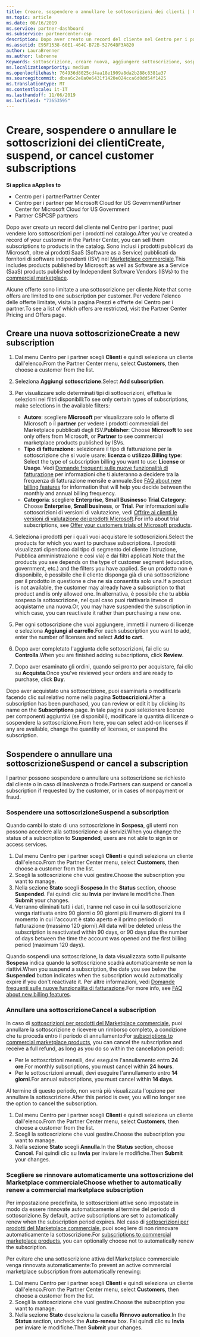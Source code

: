 ```yaml
---
title: Creare, sospendere o annullare le sottoscrizioni dei clienti | Centro per i partner
ms.topic: article
ms.date: 08/16/2019
ms.service: partner-dashboard
ms.subservice: partnercenter-csp
description: Dopo aver creato un record del cliente nel Centro per i partner, puoi vendere loro sottoscrizioni per i prodotti nel catalogo.
ms.assetid: E95F1538-60E1-464C-B72B-52764BF3A820
author: LauraBrenner
ms.author: labrenne
Keywords: sottoscrizione, creare nuova, aggiungere sottoscrizione, sospendere, annullare, sospensione
ms.localizationpriority: medium
ms.openlocfilehash: 764936d8025cd4aa18e1909a8da2b288c8381a37
ms.sourcegitcommit: dbaa6c2e8a0e6431f1420e024cca6d0dd54f1425
ms.translationtype: MT
ms.contentlocale: it-IT
ms.lasthandoff: 11/06/2019
ms.locfileid: "73653595"
---
```

# <a name="create-suspend-or-cancel-customer-subscriptions"></a><span data-ttu-id="a143b-104">Creare, sospendere o annullare le sottoscrizioni dei clienti</span><span class="sxs-lookup"><span data-stu-id="a143b-104">Create, suspend, or cancel customer subscriptions</span></span>

<span data-ttu-id="a143b-105">**Si applica a**</span><span class="sxs-lookup"><span data-stu-id="a143b-105">**Applies to**</span></span>

-  <span data-ttu-id="a143b-106">Centro per i partner</span><span class="sxs-lookup"><span data-stu-id="a143b-106">Partner Center</span></span>
-  <span data-ttu-id="a143b-107">Centro per i partner per Microsoft Cloud for US Government</span><span class="sxs-lookup"><span data-stu-id="a143b-107">Partner Center for Microsoft Cloud for US Government</span></span>
-  <span data-ttu-id="a143b-108">Partner CSP</span><span class="sxs-lookup"><span data-stu-id="a143b-108">CSP partners</span></span>

<span data-ttu-id="a143b-109">Dopo aver creato un record del cliente nel Centro per i partner, puoi vendere loro sottoscrizioni per i prodotti nel catalogo.</span><span class="sxs-lookup"><span data-stu-id="a143b-109">After you've created a record of your customer in the Partner Center, you can sell them subscriptions to products in the catalog.</span></span> <span data-ttu-id="a143b-110">Sono inclusi i prodotti pubblicati da Microsoft, oltre ai prodotti SaaS (Software as a Service) pubblicati da fornitori di software indipendenti (ISV) nel [Marketplace commerciale](https://azuremarketplace.microsoft.com/marketplace).</span><span class="sxs-lookup"><span data-stu-id="a143b-110">This includes products published by Microsoft as well as Software as a Service (SaaS) products published by Independent Software Vendors (ISVs) to the [commercial marketplace](https://azuremarketplace.microsoft.com/marketplace).</span></span> 

<span data-ttu-id="a143b-111">Alcune offerte sono limitate a una sottoscrizione per cliente.</span><span class="sxs-lookup"><span data-stu-id="a143b-111">Note that some offers are limited to one subscription per customer.</span></span> <span data-ttu-id="a143b-112">Per vedere l'elenco delle offerte limitate, visita la pagina Prezzi e offerte del Centro per i partner.</span><span class="sxs-lookup"><span data-stu-id="a143b-112">To see a list of which offers are restricted, visit the Partner Center Pricing and Offers page.</span></span> 


## <a name="create-a-new-subscription"></a><span data-ttu-id="a143b-113">Creare una nuova sottoscrizione</span><span class="sxs-lookup"><span data-stu-id="a143b-113">Create a new subscription</span></span>

1. <span data-ttu-id="a143b-114">Dal menu Centro per i partner scegli **Clienti** e quindi seleziona un cliente dall'elenco.</span><span class="sxs-lookup"><span data-stu-id="a143b-114">From the Partner Center menu, select **Customers**, then choose a customer from the list.</span></span>

2. <span data-ttu-id="a143b-115">Seleziona **Aggiungi sottoscrizione**.</span><span class="sxs-lookup"><span data-stu-id="a143b-115">Select **Add subscription**.</span></span>

3. <span data-ttu-id="a143b-116">Per visualizzare solo determinati tipi di sottoscrizioni, effettua le selezioni nei filtri disponibili:</span><span class="sxs-lookup"><span data-stu-id="a143b-116">To see only certain types of subscriptions, make selections in the available filters:</span></span>
   - <span data-ttu-id="a143b-117">**Autore**: scegliere **Microsoft** per visualizzare solo le offerte di Microsoft o il **partner** per vedere i prodotti commerciali del Marketplace pubblicati dagli ISV.</span><span class="sxs-lookup"><span data-stu-id="a143b-117">**Publisher**: Choose **Microsoft** to see only offers from Microsoft, or **Partner** to see commercial marketplace products published by ISVs.</span></span>
   - <span data-ttu-id="a143b-118">**Tipo di fatturazione**: selezionare il tipo di fatturazione per la sottoscrizione che si vuole usare: **licenza** o **utilizzo**.</span><span class="sxs-lookup"><span data-stu-id="a143b-118">**Billing type**: Select the type of subscription billing you want to use: **License** or **Usage**.</span></span> <span data-ttu-id="a143b-119">Vedi [Domande frequenti sulle nuove funzionalità di fatturazione](faq-about-new-billing-features.md) per informazioni che ti aiuteranno a decidere tra la frequenza di fatturazione mensile e annuale.</span><span class="sxs-lookup"><span data-stu-id="a143b-119">See [FAQ about new billing features](faq-about-new-billing-features.md) for information that will help you decide between the monthly and annual billing frequency.</span></span>
   - <span data-ttu-id="a143b-120">**Categoria**: scegliere **Enterprise**, **Small Business**o **Trial**.</span><span class="sxs-lookup"><span data-stu-id="a143b-120">**Category**: Choose **Enterprise**, **Small business**, or **Trial**.</span></span> <span data-ttu-id="a143b-121">Per informazioni sulle sottoscrizioni di versioni di valutazione, vedi [Offrire ai clienti le versioni di valutazione dei prodotti Microsoft](offer-your-customers-trials-of-microsoft-products.md).</span><span class="sxs-lookup"><span data-stu-id="a143b-121">For info about trial subscriptions, see [Offer your customers trials of Microsoft products](offer-your-customers-trials-of-microsoft-products.md).</span></span>

4. <span data-ttu-id="a143b-122">Seleziona i prodotti per i quali vuoi acquistare le sottoscrizioni.</span><span class="sxs-lookup"><span data-stu-id="a143b-122">Select the products for which you want to purchase subscriptions.</span></span> <span data-ttu-id="a143b-123">I prodotti visualizzati dipendono dal tipo di segmento del cliente (Istruzione, Pubblica amministrazione e così via) e dai filtri applicati.</span><span class="sxs-lookup"><span data-stu-id="a143b-123">Note that the products you see depends on the type of customer segment (education, government, etc.) and the filters you have applied.</span></span> <span data-ttu-id="a143b-124">Se un prodotto non è disponibile, è possibile che il cliente disponga già di una sottoscrizione per il prodotto in questione e che ne sia consentita solo una.</span><span class="sxs-lookup"><span data-stu-id="a143b-124">If a product is not available, the customer may already have a subscription to that product and is only allowed one.</span></span> <span data-ttu-id="a143b-125">In alternativa, è possibile che tu abbia sospeso la sottoscrizione, nel qual caso puoi riattivarla invece di acquistarne una nuova.</span><span class="sxs-lookup"><span data-stu-id="a143b-125">Or, you may have suspended the subscription in which case, you can reactivate it rather than purchasing a new one.</span></span>

5. <span data-ttu-id="a143b-126">Per ogni sottoscrizione che vuoi aggiungere, immetti il numero di licenze e seleziona **Aggiungi al carrello**.</span><span class="sxs-lookup"><span data-stu-id="a143b-126">For each subscription you want to add, enter the number of licenses and select **Add to cart**.</span></span>

6. <span data-ttu-id="a143b-127">Dopo aver completato l'aggiunta delle sottoscrizioni, fai clic su **Controlla**.</span><span class="sxs-lookup"><span data-stu-id="a143b-127">When you are finished adding subscriptions, click **Review**.</span></span>

7. <span data-ttu-id="a143b-128">Dopo aver esaminato gli ordini, quando sei pronto per acquistare, fai clic su **Acquista**.</span><span class="sxs-lookup"><span data-stu-id="a143b-128">Once you've reviewed your orders and are ready to purchase, click **Buy**.</span></span>

<span data-ttu-id="a143b-129">Dopo aver acquistato una sottoscrizione, puoi esaminarla o modificarla facendo clic sul relativo nome nella pagina **Sottoscrizioni**.</span><span class="sxs-lookup"><span data-stu-id="a143b-129">After a subscription has been purchased, you can review or edit it by clicking its name on the **Subscriptions** page.</span></span> <span data-ttu-id="a143b-130">In tale pagina puoi selezionare licenze per componenti aggiuntivi (se disponibili), modificare la quantità di licenze o sospendere la sottoscrizione.</span><span class="sxs-lookup"><span data-stu-id="a143b-130">From here, you can select add-on licenses if any are available, change the quantity of licenses, or suspend the subscription.</span></span>


## <a name="suspend-or-cancel-a-subscription"></a><span data-ttu-id="a143b-131">Sospendere o annullare una sottoscrizione</span><span class="sxs-lookup"><span data-stu-id="a143b-131">Suspend or cancel a subscription</span></span>

<span data-ttu-id="a143b-132">I partner possono sospendere o annullare una sottoscrizione se richiesto dal cliente o in caso di insolvenza o frode.</span><span class="sxs-lookup"><span data-stu-id="a143b-132">Partners can suspend or cancel a subscription if requested by the customer, or in cases of nonpayment or fraud.</span></span>

### <a name="suspend-a-subscription"></a><span data-ttu-id="a143b-133">Sospendere una sottoscrizione</span><span class="sxs-lookup"><span data-stu-id="a143b-133">Suspend a subscription</span></span>

<span data-ttu-id="a143b-134">Quando cambi lo stato di una sottoscrizione in **Sospesa**, gli utenti non possono accedere alla sottoscrizione o ai servizi.</span><span class="sxs-lookup"><span data-stu-id="a143b-134">When you change the status of a subscription to **Suspended**, users are not able to sign in or access services.</span></span>

1.  <span data-ttu-id="a143b-135">Dal menu Centro per i partner scegli **Clienti** e quindi seleziona un cliente dall'elenco.</span><span class="sxs-lookup"><span data-stu-id="a143b-135">From the Partner Center menu, select **Customers**, then choose a customer from the list.</span></span>
2.  <span data-ttu-id="a143b-136">Scegli la sottoscrizione che vuoi gestire.</span><span class="sxs-lookup"><span data-stu-id="a143b-136">Choose the subscription you want to manage.</span></span>
3.  <span data-ttu-id="a143b-137">Nella sezione **Stato** scegli **Sospeso**.</span><span class="sxs-lookup"><span data-stu-id="a143b-137">In the **Status** section, choose **Suspended**.</span></span> <span data-ttu-id="a143b-138">Fai quindi clic su **Invia** per inviare le modifiche.</span><span class="sxs-lookup"><span data-stu-id="a143b-138">Then **Submit** your changes.</span></span>
4.  <span data-ttu-id="a143b-139">Verranno eliminati tutti i dati, tranne nel caso in cui la sottoscrizione venga riattivata entro 90 giorni o 90 giorni più il numero di giorni tra il momento in cui l'account è stato aperto e il primo periodo di fatturazione (massimo 120 giorni).</span><span class="sxs-lookup"><span data-stu-id="a143b-139">All data will be deleted unless the subscription is reactivated within 90 days, or 90 days plus the number of days between the time the account was opened and the first billing period (maximum 120 days).</span></span>

<span data-ttu-id="a143b-140">Quando sospendi una sottoscrizione, la data visualizzata sotto il pulsante **Sospesa** indica quando la sottoscrizione scadrà automaticamente se non la riattivi.</span><span class="sxs-lookup"><span data-stu-id="a143b-140">When you suspend a subscription, the date you see below the **Suspended** button indicates when the subscription would automatically expire if you don't reactivate it.</span></span> <span data-ttu-id="a143b-141">Per altre informazioni, vedi [Domande frequenti sulle nuove funzionalità di fatturazione](faq-about-new-billing-features.md).</span><span class="sxs-lookup"><span data-stu-id="a143b-141">For more info, see [FAQ about new billing features](faq-about-new-billing-features.md).</span></span>

### <a name="cancel-a-subscription"></a><span data-ttu-id="a143b-142">Annullare una sottoscrizione</span><span class="sxs-lookup"><span data-stu-id="a143b-142">Cancel a subscription</span></span>

<span data-ttu-id="a143b-143">In caso di [sottoscrizioni per prodotti del Marketplace commerciale](sell-marketplace-products.md), puoi annullare la sottoscrizione e ricevere un rimborso completo, a condizione che tu proceda entro il periodo di annullamento:</span><span class="sxs-lookup"><span data-stu-id="a143b-143">For [subscriptions to commercial marketplace products](sell-marketplace-products.md), you can cancel the subscription and receive a full refund, as long as you do so within the cancellation period:</span></span> 

- <span data-ttu-id="a143b-144">Per le sottoscrizioni mensili, devi eseguire l'annullamento entro **24 ore**.</span><span class="sxs-lookup"><span data-stu-id="a143b-144">For monthly subscriptions, you must cancel within **24 hours**.</span></span>
- <span data-ttu-id="a143b-145">Per le sottoscrizioni annuali, devi eseguire l'annullamento entro **14 giorni**.</span><span class="sxs-lookup"><span data-stu-id="a143b-145">For annual subscriptions, you must cancel within **14 days**.</span></span>

<span data-ttu-id="a143b-146">Al termine di questo periodo, non verrà più visualizzata l'opzione per annullare la sottoscrizione.</span><span class="sxs-lookup"><span data-stu-id="a143b-146">After this period is over, you will no longer see the option to cancel the subscription.</span></span>

1.  <span data-ttu-id="a143b-147">Dal menu Centro per i partner scegli **Clienti** e quindi seleziona un cliente dall'elenco.</span><span class="sxs-lookup"><span data-stu-id="a143b-147">From the Partner Center menu, select **Customers**, then choose a customer from the list.</span></span>
2.  <span data-ttu-id="a143b-148">Scegli la sottoscrizione che vuoi gestire.</span><span class="sxs-lookup"><span data-stu-id="a143b-148">Choose the subscription you want to manage.</span></span>
3.  <span data-ttu-id="a143b-149">Nella sezione **Stato** scegli **Annulla**.</span><span class="sxs-lookup"><span data-stu-id="a143b-149">In the **Status** section, choose **Cancel**.</span></span> <span data-ttu-id="a143b-150">Fai quindi clic su **Invia** per inviare le modifiche.</span><span class="sxs-lookup"><span data-stu-id="a143b-150">Then **Submit** your changes.</span></span>

### <a name="choose-whether-to-automatically-renew-a-commercial-marketplace-subscription"></a><span data-ttu-id="a143b-151">Scegliere se rinnovare automaticamente una sottoscrizione del Marketplace commerciale</span><span class="sxs-lookup"><span data-stu-id="a143b-151">Choose whether to automatically renew a commercial marketplace subscription</span></span>

<span data-ttu-id="a143b-152">Per impostazione predefinita, le sottoscrizioni attive sono impostate in modo da essere rinnovate automaticamente al termine del periodo di sottoscrizione.</span><span class="sxs-lookup"><span data-stu-id="a143b-152">By default, active subscriptions are set to automatically renew when the subscription period expires.</span></span> <span data-ttu-id="a143b-153">Nel caso di [sottoscrizioni per prodotti del Marketplace commerciale](sell-marketplace-products.md), puoi scegliere di non rinnovare automaticamente la sottoscrizione.</span><span class="sxs-lookup"><span data-stu-id="a143b-153">For [subscriptions to commercial marketplace products](sell-marketplace-products.md), you can optionally choose not to automatically renew the subscription.</span></span>

<span data-ttu-id="a143b-154">Per evitare che una sottoscrizione attiva del Marketplace commerciale venga rinnovata automaticamente:</span><span class="sxs-lookup"><span data-stu-id="a143b-154">To prevent an active commercial marketplace subscription from automatically renewing:</span></span>

1.  <span data-ttu-id="a143b-155">Dal menu Centro per i partner scegli **Clienti** e quindi seleziona un cliente dall'elenco.</span><span class="sxs-lookup"><span data-stu-id="a143b-155">From the Partner Center menu, select **Customers**, then choose a customer from the list.</span></span>
2.  <span data-ttu-id="a143b-156">Scegli la sottoscrizione che vuoi gestire.</span><span class="sxs-lookup"><span data-stu-id="a143b-156">Choose the subscription you want to manage.</span></span>
3.  <span data-ttu-id="a143b-157">Nella sezione **Stato** deseleziona la casella **Rinnovo automatico**.</span><span class="sxs-lookup"><span data-stu-id="a143b-157">In the **Status** section, uncheck the **Auto-renew** box.</span></span> <span data-ttu-id="a143b-158">Fai quindi clic su **Invia** per inviare le modifiche.</span><span class="sxs-lookup"><span data-stu-id="a143b-158">Then **Submit** your changes.</span></span>


 



